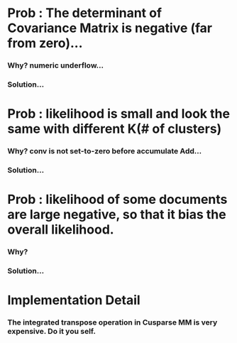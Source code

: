 # Prob : The determinant of Covariance Matrix is negative (far from zero)...

### Why? numeric underflow...

### Solution...

# Prob : likelihood is small and look the same with different K(# of clusters)

### Why? conv is not set-to-zero before accumulate Add...

### Solution...

# Prob : likelihood of some documents are large negative, so that it bias the overall likelihood.

### Why?

### Solution...



# Implementation Detail

### The integrated transpose operation in Cusparse MM is very expensive. Do it you self.
